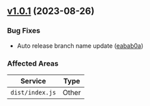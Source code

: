 
            
## [v1.0.1](https://github.com/CHTFH/release-management-action/compare/v1.0.0...v1.0.1) (2023-08-26)


### Bug Fixes

* Auto release branch name update ([eabab0a](https://github.com/CHTFH/release-management-action/commit/eabab0a6453518ba3a6257b8ecb909a240a015e3))


### Affected Areas
| **Service**        | **Type**                                         |
|--------------------|---------------------------------------------------------|
| `dist/index.js` | Other |
<!--- EOR(End Of Release : [v1.0.1]) -->

            
        